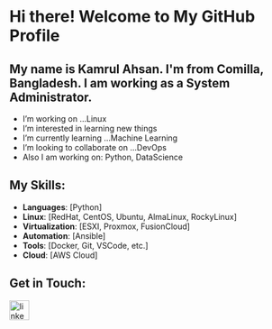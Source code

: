 # Hi there! Welcome to My GitHub Profile 
## My name is Kamrul Ahsan. I'm from Comilla, Bangladesh. I am working as a System Administrator.
- I’m working on ...Linux
- I’m interested in learning new things
- I’m currently learning ...Machine Learning
- I’m looking to collaborate on ...DevOps
- Also I am working on: Python, DataScience

## My Skills:
- **Languages**: [Python]
- **Linux**: [RedHat, CentOS, Ubuntu, AlmaLinux, RockyLinux]
- **Virtualization**: [ESXI, Proxmox, FusionCloud]
- **Automation**: [Ansible]
- **Tools**: [Docker, Git, VSCode, etc.]
- **Cloud**: [AWS Cloud]

## Get in Touch:
<div align="left">
  <a href="https://www.linkedin.com/in/kamrul-ahsan-66546596/" target="_blank">
    <img src="https://img.shields.io/static/v1?message=LinkedIn&logo=linkedin&label=&color=0077B5&logoColor=white&labelColor=&style=for-the-badge" height="35" alt="linkedin logo"  />
  </a>
</div>
